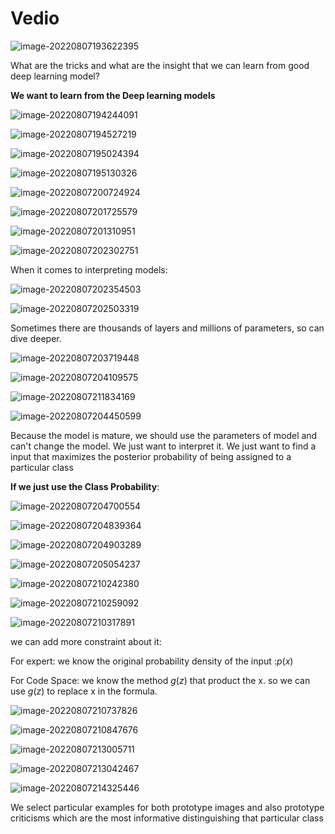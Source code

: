 # Vedio

![image-20220807193622395](Lecture%205%20Interpretability,%20Dimensionality%20Reduction.assets/image-20220807193622395.png)

What are the tricks and what are the insight that we can learn from good deep learning model?

**We want to learn from the Deep learning models**

![image-20220807194244091](Lecture%205%20Interpretability,%20Dimensionality%20Reduction.assets/image-20220807194244091.png)

![image-20220807194527219](Lecture%205%20Interpretability,%20Dimensionality%20Reduction.assets/image-20220807194527219.png)

![image-20220807195024394](Lecture%205%20Interpretability,%20Dimensionality%20Reduction.assets/image-20220807195024394.png)

![image-20220807195130326](Lecture%205%20Interpretability,%20Dimensionality%20Reduction.assets/image-20220807195130326.png)

![image-20220807200724924](Lecture%205%20Interpretability,%20Dimensionality%20Reduction.assets/image-20220807200724924.png)

![image-20220807201725579](Lecture%205%20Interpretability,%20Dimensionality%20Reduction.assets/image-20220807201725579.png)

![image-20220807201310951](Lecture%205%20Interpretability,%20Dimensionality%20Reduction.assets/image-20220807201310951.png)

![image-20220807202302751](Lecture%205%20Interpretability,%20Dimensionality%20Reduction.assets/image-20220807202302751.png)

When it comes to interpreting models:

![image-20220807202354503](Lecture%205%20Interpretability,%20Dimensionality%20Reduction.assets/image-20220807202354503.png)

![image-20220807202503319](Lecture%205%20Interpretability,%20Dimensionality%20Reduction.assets/image-20220807202503319.png)

Sometimes there are thousands of layers and millions of parameters, so can dive deeper.

![image-20220807203719448](Lecture%205%20Interpretability,%20Dimensionality%20Reduction.assets/image-20220807203719448.png)

![image-20220807204109575](Lecture%205%20Interpretability,%20Dimensionality%20Reduction.assets/image-20220807204109575.png)

 ![image-20220807211834169](Lecture%205%20Interpretability,%20Dimensionality%20Reduction.assets/image-20220807211834169.png)

![image-20220807204450599](Lecture%205%20Interpretability,%20Dimensionality%20Reduction.assets/image-20220807204450599.png)

Because the model is mature, we should use the parameters of model and can't change the model. We just want to interpret it. We just want to find a input that maximizes the posterior probability of being assigned to a particular class

**If we just use the Class Probability**:

![image-20220807204700554](Lecture%205%20Interpretability,%20Dimensionality%20Reduction.assets/image-20220807204700554.png)

![image-20220807204839364](Lecture%205%20Interpretability,%20Dimensionality%20Reduction.assets/image-20220807204839364.png)

![image-20220807204903289](Lecture%205%20Interpretability,%20Dimensionality%20Reduction.assets/image-20220807204903289.png)

![image-20220807205054237](Lecture%205%20Interpretability,%20Dimensionality%20Reduction.assets/image-20220807205054237.png)

![image-20220807210242380](Lecture%205%20Interpretability,%20Dimensionality%20Reduction.assets/image-20220807210242380.png)

![image-20220807210259092](Lecture%205%20Interpretability,%20Dimensionality%20Reduction.assets/image-20220807210259092.png)

![image-20220807210317891](Lecture%205%20Interpretability,%20Dimensionality%20Reduction.assets/image-20220807210317891.png)

we can add more constraint about it:

For expert: we know the original probability density of  the input :$p(x)$

For Code Space: we know the method $g(z)$ that product the x. so we can use $g(z)$ to replace x in the formula. 

![image-20220807210737826](Lecture%205%20Interpretability,%20Dimensionality%20Reduction.assets/image-20220807210737826.png)

![image-20220807210847676](Lecture%205%20Interpretability,%20Dimensionality%20Reduction.assets/image-20220807210847676.png)

![image-20220807213005711](Lecture%205%20Interpretability,%20Dimensionality%20Reduction.assets/image-20220807213005711.png)

![image-20220807213042467](Lecture%205%20Interpretability,%20Dimensionality%20Reduction.assets/image-20220807213042467.png)

![image-20220807214325446](Lecture%205%20Interpretability,%20Dimensionality%20Reduction.assets/image-20220807214325446.png)

We select particular examples for both prototype images and also prototype criticisms which are the most informative distinguishing that particular class